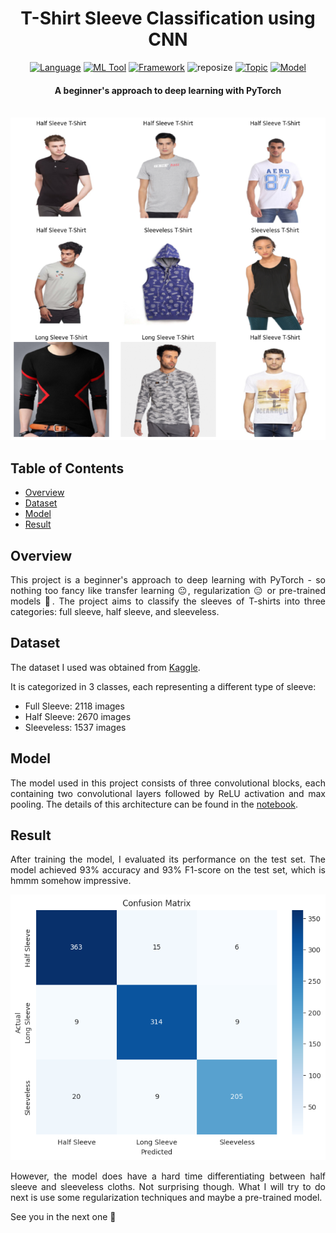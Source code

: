 <h1 align="center">T-Shirt Sleeve Classification using CNN</h1>

<div align="center">

[![Language](https://img.shields.io/badge/Python-darkblue.svg?style=flat&logo=python&logoColor=white)](https://www.python.org)
[![ML Tool](https://img.shields.io/badge/PyTorch-FF6F00.svg?style=flat&logo=pytorch&logoColor=white)](https://www.tensorflow.org/)
[![Framework](https://img.shields.io/badge/sklearn-darkorange.svg?style=flat&logo=scikit-learn&logoColor=white)](https://scikit-learn.org/stable/index.html)
![reposize](https://img.shields.io/github/repo-size/Oyebamiji-Micheal/T-Shirt-Sleeve-Classification-using-Convolutional-Neural-Network)
[![Topic](https://img.shields.io/badge/Deep%20Learning-lightblue.svg?style=flat)]()
[![Model](https://img.shields.io/badge/CNN-lightgreen.svg?style=flat)](https://arxiv.org/abs/1611.04076)

</div>

<h4 align="center">A beginner's approach to deep learning with PyTorch</h4>

<br/>

<img src="images/cover.png">

<h2>Table of Contents</h2>

- [Overview](#overview)
- [Dataset](#dataset)
- [Model](#model)
- [Result](#result)

<a id="overview"></a>
<h2>Overview</h2>
<p align="justify">
This project is a beginner's approach to deep learning with PyTorch - so nothing too fancy like transfer learning 😐, regularization 😑 or pre-trained models 🙁. The project aims to classify the sleeves of T-shirts into three categories: full sleeve, half sleeve, and sleeveless. 
</p>

<a id="dataset"></a>
<h2>Dataset</h2>
<p align="justify">
The dataset I used was obtained from <a href="https://www.kaggle.com/datasets/vikram92/classify-sleeves-with-tshirt-images" target="_blank">Kaggle</a>.

It is categorized in 3 classes, each representing a different type of sleeve:

- Full Sleeve: 2118 images
- Half Sleeve: 2670 images
- Sleeveless: 1537 images
</p>

<a id="model"></a>
<h2>Model</h2>
<p align="justify">
The model used in this project consists of three convolutional blocks, each containing two convolutional layers followed by ReLU activation and max pooling. The details of this architecture can be found in the <a href="https://github.com/Oyebamiji-Micheal/T-Shirt-Sleeve-Classification-using-Convolutional-Neural-Network/blob/main/t-shirt-sleeve-classification-using-cnns.ipynb" target="_blank">notebook</a>. 
</p>

<a id="result"></a>
<h2>Result</h2>
<p align="justify">
After training the model, I evaluated its performance on the test set. The model achieved 93% accuracy and 93% F1-score on the test set, which is hmmm somehow impressive.</p>

<img src="images/confusion_matrix.png">

<p align="justify">However, the model does have a hard time differentiating between half sleeve and sleeveless cloths. Not surprising though. What I will try to do next is use some regularization techniques and maybe a pre-trained model.</p>

See you in the next one 🙂
